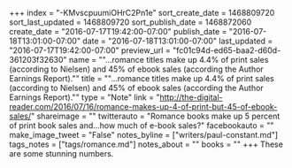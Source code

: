 +++
index = "-KMvscpuumiOHrC2Pn1e"
sort_create_date = 1468809720
sort_last_updated = 1468809720
sort_publish_date = 1468872060
create_date = "2016-07-17T19:42:00-07:00"
publish_date = "2016-07-18T13:01:00-07:00"
date = "2016-07-18T13:01:00-07:00"
last_updated = "2016-07-17T19:42:00-07:00"
preview_url = "fc01c94d-ed65-baa2-d60d-361203f32630"
name = "\"...romance titles make up 4.4% of print sales (according to Nielsen) and 45% of ebook sales (according the Author Earnings Report).\""
title = "\"...romance titles make up 4.4% of print sales (according to Nielsen) and 45% of ebook sales (according the Author Earnings Report).\""
type = "Note"
link = "http://the-digital-reader.com/2016/07/16/romance-makes-up-4-of-print-but-45-of-ebook-sales/"
shareimage = ""
twitterauto = "Romance books make up 5 percent of print book sales and...how much of e-book sales?"
facebookauto = ""
make_image_tweet = "False"
notes_byline = ["writers/paul-constant.md"]
tags_notes = ["tags/romance.md"]
notes_about = ""
books = ""
+++
These are some stunning numbers.